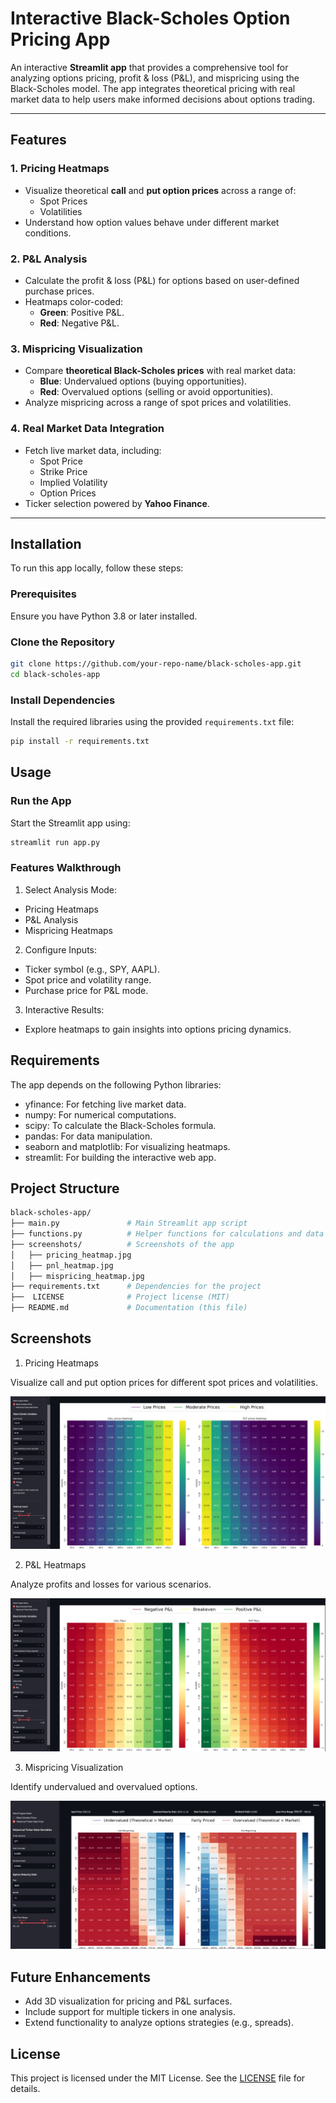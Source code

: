 # Interactive Black-Scholes Option Pricing App

An interactive **Streamlit app** that provides a comprehensive tool for analyzing options pricing, profit & loss (P&L), and mispricing using the Black-Scholes model. The app integrates theoretical pricing with real market data to help users make informed decisions about options trading.

---

## Features

### 1. **Pricing Heatmaps**
- Visualize theoretical **call** and **put option prices** across a range of:
  - Spot Prices
  - Volatilities
- Understand how option values behave under different market conditions.

### 2. **P&L Analysis**
- Calculate the profit & loss (P&L) for options based on user-defined purchase prices.
- Heatmaps color-coded:
  - **Green**: Positive P&L.
  - **Red**: Negative P&L.

### 3. **Mispricing Visualization**
- Compare **theoretical Black-Scholes prices** with real market data:
  - **Blue**: Undervalued options (buying opportunities).
  - **Red**: Overvalued options (selling or avoid opportunities).
- Analyze mispricing across a range of spot prices and volatilities.

### 4. **Real Market Data Integration**
- Fetch live market data, including:
  - Spot Price
  - Strike Price
  - Implied Volatility
  - Option Prices
- Ticker selection powered by **Yahoo Finance**.

---

## Installation

To run this app locally, follow these steps:

### Prerequisites
Ensure you have Python 3.8 or later installed.

### Clone the Repository
```bash
git clone https://github.com/your-repo-name/black-scholes-app.git
cd black-scholes-app
```

### Install Dependencies
Install the required libraries using the provided `requirements.txt` file:
```bash
pip install -r requirements.txt
```
## Usage

### Run the App

Start the Streamlit app using:
```bash
streamlit run app.py
```

### Features Walkthrough

1. Select Analysis Mode:
- Pricing Heatmaps
- P&L Analysis
- Mispricing Heatmaps
  
2. Configure Inputs:
- Ticker symbol (e.g., SPY, AAPL).
- Spot price and volatility range.
- Purchase price for P&L mode.
  
3. Interactive Results:
- Explore heatmaps to gain insights into options pricing dynamics.

## Requirements

The app depends on the following Python libraries:

- yfinance: For fetching live market data.
- numpy: For numerical computations.
- scipy: To calculate the Black-Scholes formula.
- pandas: For data manipulation.
- seaborn and matplotlib: For visualizing heatmaps.
- streamlit: For building the interactive web app.

## Project Structure

```bash
black-scholes-app/
├── main.py               # Main Streamlit app script
├── functions.py          # Helper functions for calculations and data fetching
├── screenshots/          # Screenshots of the app 
│   ├── pricing_heatmap.jpg 
│   ├── pnl_heatmap.jpg
│   ├── mispricing_heatmap.jpg
├── requirements.txt      # Dependencies for the project
├──  LICENSE              # Project license (MIT)
├── README.md             # Documentation (this file)
```

## Screenshots

1. Pricing Heatmaps

Visualize call and put option prices for different spot prices and volatilities.

![Pricing Heatmap](screenshots/pricing_heatmap.jpg "Pricing Heatmap Example")

2. P&L Heatmaps

Analyze profits and losses for various scenarios.

![P&L Heatmap](screenshots/P&L_heatmap.jpg "P&L Heatmap Example")

3. Mispricing Visualization

Identify undervalued and overvalued options.

![Mispricing Heatmap](screenshots/mispricing_heatmap.jpg "Mispricing Heatmap Example")

## Future Enhancements

- Add 3D visualization for pricing and P&L surfaces.
- Include support for multiple tickers in one analysis.
- Extend functionality to analyze options strategies (e.g., spreads).

## License

This project is licensed under the MIT License. See the [LICENSE](LICENSE) file for details.
